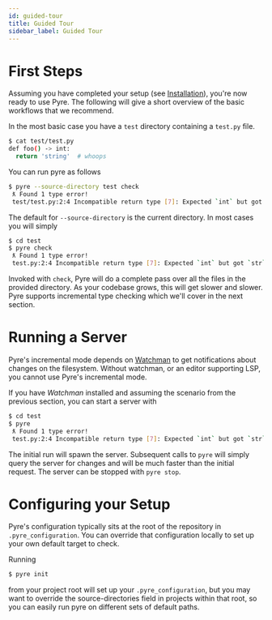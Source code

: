 ```yaml
---
id: guided-tour
title: Guided Tour
sidebar_label: Guided Tour
---
```


# First Steps
Assuming you have completed your setup (see [Installation](installation.md)), you're now ready to
use Pyre. The following will give a short overview of the basic workflows that we recommend.


In the most basic case you have a `test` directory containing a `test.py` file.
```bash
$ cat test/test.py
def foo() -> int:
  return 'string'  # whoops
```

You can run pyre as follows
```bash
$ pyre --source-directory test check
 ƛ Found 1 type error!
 test/test.py:2:4 Incompatible return type [7]: Expected `int` but got `str`.
```

The default for `--source-directory` is the current directory. In most cases you will simply
```bash
$ cd test
$ pyre check
 ƛ Found 1 type error!
 test.py:2:4 Incompatible return type [7]: Expected `int` but got `str`.
```

Invoked with `check`, Pyre will do a complete pass over all the files in the provided directory.
As your codebase grows, this will get slower and slower. Pyre supports incremental type checking
which we'll cover in the next section.


# Running a Server
Pyre's incremental mode depends on [Watchman](https://facebook.github.io/watchman/docs/install.html)
to get notifications about changes on the filesystem. Without watchman, or an editor supporting LSP,
you cannot use Pyre's incremental mode.

If you have *Watchman* installed and assuming the scenario from the previous section, you can start
a server with
```bash
$ cd test
$ pyre
 ƛ Found 1 type error!
 test.py:2:4 Incompatible return type [7]: Expected `int` but got `str`.
```

The initial run will spawn the server. Subsequent calls to `pyre` will simply query the server for
changes and will be much faster than the initial request. The server can be stopped with
`pyre stop`.


# Configuring your Setup
Pyre's configuration typically sits at the root of the repository in `.pyre_configuration`.
You can override that configuration locally to set up your own default target to check.

Running
```bash
$ pyre init
```
from your project root will set up your `.pyre_configuration`, but you may want to override
the source-directories field in projects within that root, so you can easily run pyre on
different sets of default paths.
